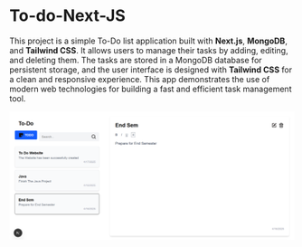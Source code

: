 # To-do-Next-JS

This project is a simple To-Do list application built with **Next.js**, **MongoDB**, and **Tailwind CSS**. 
It allows users to manage their tasks by adding, editing, and deleting them. 
The tasks are stored in a MongoDB database for persistent storage, 
and the user interface is designed with **Tailwind CSS** for a clean and responsive experience. This app demonstrates the use of modern web technologies for building a fast and efficient task management tool.

![Website](https://github.com/AmlanShanker/To-do-Next-JS/blob/bf5d394558ad72707e76eb291399582e39b03c21/todo.png)
